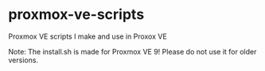 # proxmox-ve-scripts
Proxmox VE scripts I make and use in Proxox VE

Note:
The install.sh is made for Proxmox VE 9!
Please do not use it for older versions.